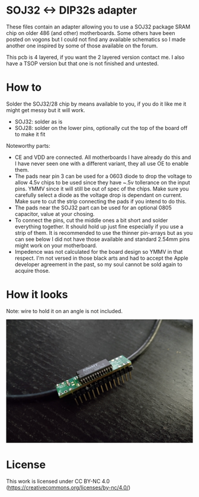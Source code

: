 # SOJ32 <-> DIP32s adapter

These files contain an adapter allowing you to use a SOJ32 package SRAM chip on older 486 (and other) motherboards. Some others have been posted on vogons but I could not find any available schematics so I made another one inspired by some of those available on the forum.

This pcb is 4 layered, if you want the 2 layered version contact me. I also have a TSOP version but that one is not finished and untested.

# How to

Solder the SOJ32/28 chip by means available to you, if you do it like me it might get messy but it will work. 

* SOJ32: solder as is
* SOJ28: solder on the lower pins, optionally cut the top of the board off to make it fit

Noteworthy parts:

* CE and VDD are connected. All motherboards I have already do this and I have never seen one with a different variant, they all use OE to enable them. 
* The pads near pin 3 can be used for a 0603 diode to drop the voltage to allow 4.5v chips to be used since they have ~.5v tollerance on the input pins. YMMV since it will still be out of spec of the chips. Make sure you carefully select a diode as the voltage drop is dependant on current. Make sure to cut the strip connecting the pads if you intend to do this.
* The pads near the SOJ32 part can be used for an optional 0805 capacitor, value at your chosing.
* To connect the pins, cut the middle ones a bit short and solder everything together. It should hold up just fine especially if you use a strip of them. It is recommended to use the thinner pin-arrays but as you can see below I did not have those available and standard 2.54mm pins might work on your motherboard.
* Impedence was not calculated for the board design so YMMV in that respect. I'm not versed in those black arts and had to accept the Apple developer agreement in the past, so my soul cannot be sold again to acquire those.

# How it looks

Note: wire to hold it on an angle is not included.

![image](image.jpg)

# License

This work is licensed under CC BY-NC 4.0 (https://creativecommons.org/licenses/by-nc/4.0/)

